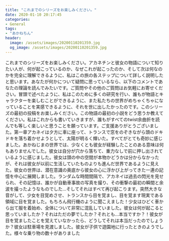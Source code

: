 ```yaml
---
title: "これまでのシリーズをお楽しみください。"
date: 2020-01-10 20:17:45
categories:
- General
tags:
- "あかねちん"
header:
  image: /assets/images/20200110201359.jpg
  og_image: /assets/images/20200110201359.jpg
---
```


これまでのシリーズをお楽しみください。アカネチンと彼女の物語について知りたい人が、何が起こっているのか、なぜこれが起こったのか、そして次は何なのかを完全に理解できるように、私はこの旅の各ステップについて詳しく説明したと思います。あなたが何かについて疑問に思っているなら、以下のコメントであなたの理論を読んでみたいです。ご質問やその他のご質問はお気軽にお寄せください。冒頭で述べたように、私はこのために多くの研究を行い、誰もが物語とキャラクターを楽しむことができるように、また私たちの世界がめちゃくちゃになっていることを実感できるように、それを世に出したかったのです。このシリーズの最初の投稿をお楽しみください。この物語の最初の小説をどう思うか教えてください。私はこれからも書いていきますが、誰もがすべてのtwist余曲折を読んでも等しく楽しいと思うことを願っています。ご支援ありがとうございました。第一章アカネイは夕方に車に座って、トランスで窓をのぞきながら頭のドキドキを落ち着かせようとして、太陽が明るく輝いた。すべてがとても奇妙に感じました。あかねじまの世界では、少なくとも彼女が経験したことのある意味は何もありませんでした。彼女は自分が穴から落ちて、重力なしで前に押し出されているように感じました。彼女は頭の中の空間が本物かどうかは分からなかったが、それは彼女が以前に生活していたものよりも進んだ世界であるように見えた。彼女の世界は、潜在意識の奥底から彼女の心に浮かび上がってきた一連の記憶を中心に展開しました。ランダムな時間間隔で、アカネイは過去の閃光を見せられ、その記憶は、誰かが自動車事故の写真を撮り、その衝撃の最初の瞬間と余波を撮ったようなものでした…そしてそれはすべて再び起こります。突然大きな音がして、少女を目覚めさせ、トランスから目を覚まし、目を覚ます現実である領域に目を覚ました。もちろん飛行機のように聞こえました！少女はひどく車から出て服を着始め、全体について非常に混乱していました。彼女は何が起こると思っていましたか？それはただの夢でしたか？それとも…本当ですか？！彼女が目を覚ましたことを覚えていなかったら、どうしてそれは本当だったのでしょうか？彼女は駐車場を見渡しました。彼女が子供で遊園地に行ったときのようでした。様々な乗り物の数十がありました
